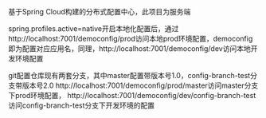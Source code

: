 基于Spring Cloud构建的分布式配置中心，此项目为服务端

spring.profiles.active=native开启本地化配置后，通过http://localhost:7001/democonfig/prod访问本地prod环境配置，democonfig即为配置对应应用名，同理，http://localhost:7001/democonfig/dev访问本地开发环境配置

git配置仓库现有两套分支，其中master配置带版本号1.0，config-branch-test分支带版本号2.0
http://localhost:7001/democonfig/prod/master访问master分支下prod环境配置，
http://localhost:7001/democonfig/dev/config-branch-test访问config-branch-test分支下开发环境的配置